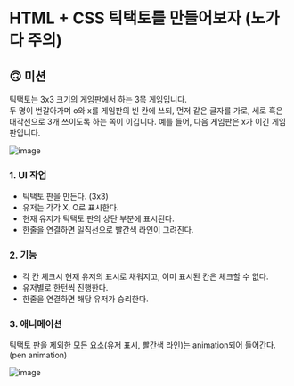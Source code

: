 # HTML + CSS 틱택토를 만들어보자 (노가다 주의)

## 🙃 미션

틱택토는 3x3 크기의 게임판에서 하는 3목 게임입니다.
<br />
두 명이 번갈아가며 o와 x를 게임판의 빈 칸에 쓰되, 먼저 같은 글자를 가로, 세로 혹은 대각선으로 3개 쓰이도록 하는 쪽이 이깁니다. 예를 들어, 다음 게임판은 x가 이긴 게임판입니다.

![image](https://user-images.githubusercontent.com/32596517/147853063-e460fa0a-0fd3-4884-8bce-2bc698a78c8e.png)


### 1. UI 작업
- 틱택토 판을 만든다. (3x3)
- 유저는 각각 X, O로 표시한다.
- 현재 유저가 틱택토 판의 상단 부분에 표시된다.
- 한줄을 연결하면 일직선으로 빨간색 라인이 그려진다.

### 2. 기능
- 각 칸 체크시 현재 유저의 표시로 채워지고, 이미 표시된 칸은 체크할 수 없다.
- 유저별로 한턴씩 진행한다.
- 한줄을 연결하면 해당 유저가 승리한다.

### 3. 애니메이션
틱택토 판을 제외한 모든 요소(유저 표시, 빨간색 라인)는 animation되어 들어간다. (pen animation)

![image](https://i.stack.imgur.com/emq4h.gif)

